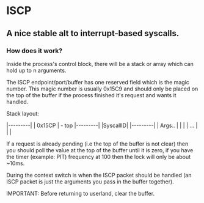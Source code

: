 # ISCP

## A nice stable alt to interrupt-based syscalls.

### How does it work?
Inside the process's control block, there will
be a stack or array which can hold up to n arguments.

The ISCP endpoint/port/buffer has one reserved field which is the magic number.
This magic number is usually 0x15C9 and should only be placed on the top of
the buffer if the process finished it's request and wants it handled.

Stack layout:

|---------|
| 0x15CP  | - top
|---------|
|SyscallID|
|---------|
|  Args.. |
|         |
|   ...   |
|         |

If a request is already pending (i.e the top of the buffer is not clear) then you should poll
the value at the top of the buffer until it is zero, if you have the timer (example: PIT) frequency at 100 then 
the lock will only be about ~10ms.

During the context switch is when the ISCP packet should be handled (an ISCP packet is just the arguments you pass in the buffer together).

IMPORTANT: Before returning to userland, clear the buffer.
